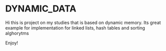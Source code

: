 #   DYNAMIC_DATA

Hi this is project on my studies that is based on dynamic memory.
Its great example for implementation for linked lists, hash tables and sorting alghorytms

Enjoy!
